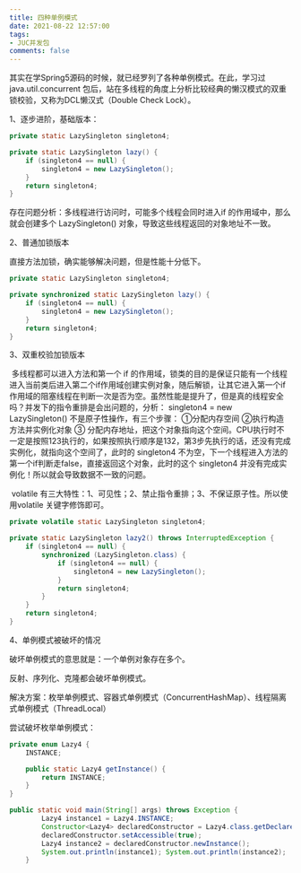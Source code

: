 ```yaml
---
title: 四种单例模式
date: 2021-08-22 12:57:00
tags:
- JUC并发包
comments: false
---
```


其实在学Spring5源码的时候，就已经罗列了各种单例模式。在此，学习过 java.util.concurrent 包后，站在多线程的角度上分析比较经典的懒汉模式的双重锁校验，又称为DCL懒汉式（Double Check Lock）。

1、逐步进阶，基础版本：

```java
private static LazySingleton singleton4;

private static LazySingleton lazy() {
    if (singleton4 == null) {
        singleton4 = new LazySingleton();
    }
    return singleton4;
}
```

存在问题分析：多线程进行访问时，可能多个线程会同时进入if 的作用域中，那么就会创建多个 LazySingleton() 对象，导致这些线程返回的对象地址不一致。

2、普通加锁版本

直接方法加锁，确实能够解决问题，但是性能十分低下。

```java
private static LazySingleton singleton4;

private synchronized static LazySingleton lazy() {
    if (singleton4 == null) {
        singleton4 = new LazySingleton();
    }
    return singleton4;
}
```

3、双重校验加锁版本

​		多线程都可以进入方法和第一个 if 的作用域，锁类的目的是保证只能有一个线程进入当前类后进入第二个if作用域创建实例对象，随后解锁，让其它进入第一个if作用域的阻塞线程在判断一次是否为空。
​		虽然性能是提升了，但是真的线程安全吗？并发下的指令重排是会出问题的，分析： singleton4 = new LazySingleton() 不是原子性操作，有三个步骤： ①分配内存空间 ②执行构造方法并实例化对象 ③ 分配内存地址，把这个对象指向这个空间。CPU执行时不一定是按照123执行的，如果按照执行顺序是132，第3步先执行的话，还没有完成实例化，就指向这个空间了，此时的 singleton4 不为空，下一个线程进入方法的第一个if判断走false，直接返回这个对象，此时的这个 singleton4 并没有完成实例化！所以就会导致数据不一致的问题。

​	volatile 有三大特性：1、可见性；2、禁止指令重排；3、不保证原子性。所以使用volatile 关键字修饰即可。

```java
private volatile static LazySingleton singleton4;

private static LazySingleton lazy2() throws InterruptedException {
    if (singleton4 == null) {
        synchronized (LazySingleton.class) {
            if (singleton4 == null) {
                singleton4 = new LazySingleton();
            }
            return singleton4;
        }
    }
    return singleton4;
}
```

4、单例模式被破坏的情况

破坏单例模式的意思就是：一个单例对象存在多个。

反射、序列化、克隆都会破坏单例模式。

解决方案：枚举单例模式、容器式单例模式（ConcurrentHashMap）、线程隔离式单例模式（ThreadLocal）

尝试破坏枚举单例模式：

```java
private enum Lazy4 {
    INSTANCE;

    public static Lazy4 getInstance() {
        return INSTANCE;
    }
}

public static void main(String[] args) throws Exception {
        Lazy4 instance1 = Lazy4.INSTANCE;
        Constructor<Lazy4> declaredConstructor = Lazy4.class.getDeclaredConstructor(String.class, int.class);
        declaredConstructor.setAccessible(true);
        Lazy4 instance2 = declaredConstructor.newInstance(); 
        System.out.println(instance1); System.out.println(instance2);
    }
```

